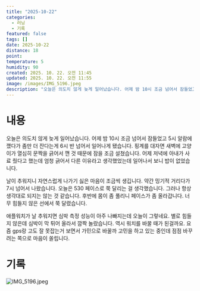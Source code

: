```yaml
---
title: "2025-10-22"
categories:
  - 러닝
  - 기록
featured: false
tags: []
date: 2025-10-22
distance: 18
point:
temperature: 5
humidity: 90
created: 2025. 10. 22. 오전 11:45
updated: 2025. 10. 22. 오전 11:55
image: /images/IMG_5196.jpeg
description: "오늘은 의도치 않게 늦게 일어났습니다. 어제 밤 10시 조금 넘어서 잠들었고 5시 알람에 깼다가 좀만 더 잔다는게 6시 반 넘어서 일어나게 됐습니다. 핑계를 대자면 새벽에 고양이가 열심히 문짝을 긁어서 깬 것 때문에 잠을 조금 설쳤습니다. 어제 저녁에 아내가 사료 줬다고 했는데 엄청 긁"
---
```


# 내용

오늘은 의도치 않게 늦게 일어났습니다. 어제 밤 10시 조금 넘어서 잠들었고 5시 알람에 깼다가 좀만 더 잔다는게 6시 반 넘어서 일어나게 됐습니다. 핑계를 대자면 새벽에 고양이가 열심히 문짝을 긁어서 깬 것 때문에 잠을 조금 설쳤습니다. 어제 저녁에 아내가 사료 줬다고 했는데 엄청 긁어서 다른 이유라고 생각했었는데 일어나서 보니 밥이 없었습니다.

날이 추워지니 자연스럽게 나가기 싫은 마음이 조금씩 생깁니다. 약간 밍기적 거리다가 7시 넘어서 나왔습니다. 오늘은 530 페이스로 쭉 달리는 걸 생각했습니다. 그러나 항상 생각대로 되지는 않는 것 같습니다. 후반에 몸이 좀 풀리니 페이스가 좀 올라갑니다. 너무 힘들지 않은 선에서 쭉 달렸습니다.

애플워치가 날 추워지면 심박 측정 성능이 아주 나빠지는데 오늘이 그렇네요. 별로 힘들지 않은데 심박이 막 튀어 올라서 깜짝 놀랐습니다. 역시 워치를 바꿀 때가 된걸까요. 요즘 gps랑 고도 잘 못잡는거 보면서 가민으로 바꿀까 고민을 하고 있는 중인데 점점 바꾸려는 쪽으로 마음이 쏠립니다.

# 기록

![IMG_5196.jpeg](/images/IMG_5196.jpeg)
